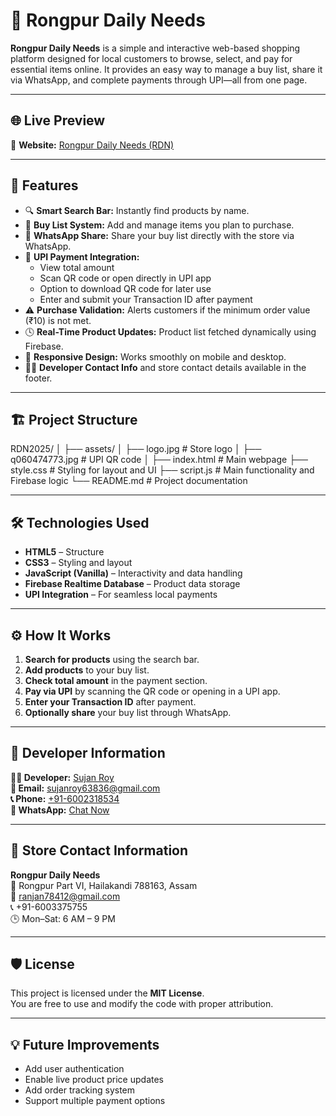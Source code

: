 # 🛒 Rongpur Daily Needs

**Rongpur Daily Needs** is a simple and interactive web-based shopping platform designed for local customers to browse, select, and pay for essential items online. It provides an easy way to manage a buy list, share it via WhatsApp, and complete payments through UPI—all from one page.

---

## 🌐 Live Preview

🔗 **Website:** [Rongpur Daily Needs (RDN)](https://skr0411.github.io/RDN2025/)

---

## 🧩 Features

- 🔍 **Smart Search Bar:** Instantly find products by name.  
- 🧾 **Buy List System:** Add and manage items you plan to purchase.  
- 💬 **WhatsApp Share:** Share your buy list directly with the store via WhatsApp.  
- 💸 **UPI Payment Integration:**  
  - View total amount  
  - Scan QR code or open directly in UPI app  
  - Option to download QR code for later use  
  - Enter and submit your Transaction ID after payment  
- ⚠️ **Purchase Validation:** Alerts customers if the minimum order value (₹10) is not met.  
- 🕓 **Real-Time Product Updates:** Product list fetched dynamically using Firebase.  
- 📱 **Responsive Design:** Works smoothly on mobile and desktop.  
- 👨‍💻 **Developer Contact Info** and store contact details available in the footer.  

---

## 🏗️ Project Structure

RDN2025/
  │
  ├── assets/ 
  │   ├── logo.jpg                # Store logo 
  │   ├── q060474773.jpg          # UPI QR code 
  │ 
  ├── index.html                  # Main webpage 
  ├── style.css                   # Styling for layout and UI
  ├── script.js                   # Main functionality and Firebase logic
  └── README.md                   # Project documentation

---

## 🛠️ Technologies Used

- **HTML5** – Structure  
- **CSS3** – Styling and layout  
- **JavaScript (Vanilla)** – Interactivity and data handling  
- **Firebase Realtime Database** – Product data storage  
- **UPI Integration** – For seamless local payments  

---

## ⚙️ How It Works

1. **Search for products** using the search bar.  
2. **Add products** to your buy list.  
3. **Check total amount** in the payment section.  
4. **Pay via UPI** by scanning the QR code or opening in a UPI app.  
5. **Enter your Transaction ID** after payment.  
6. **Optionally share** your buy list through WhatsApp.  

---

## 📩 Developer Information

**👨‍💻 Developer:** [Sujan Roy](https://www.facebook.com/sujanroy0411)  
**📧 Email:** [sujanroy63836@gmail.com](mailto:sujanroy63836@gmail.com)  
**📞 Phone:** [+91-6002318534](tel:+916002318534)  
**💬 WhatsApp:** [Chat Now](https://wa.me/916002318534)

---

## 📍 Store Contact Information

**Rongpur Daily Needs**  
📍 Rongpur Part VI, Hailakandi 788163, Assam  
📧 [ranjan78412@gmail.com](mailto:ranjan78412@gmail.com)  
📞 +91-6003375755  
🕒 Mon–Sat: 6 AM – 9 PM  

---

## 🛡️ License

This project is licensed under the **MIT License**.  
You are free to use and modify the code with proper attribution.

---

## 💡 Future Improvements

- Add user authentication  
- Enable live product price updates  
- Add order tracking system  
- Support multiple payment options
